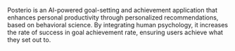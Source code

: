Posterio is an AI-powered goal-setting and achievement application that enhances personal productivity through personalized recommendations, based on behavioral science. By integrating human psychology, it increases the rate of success in goal achievement rate, ensuring users achieve what they set out to.
